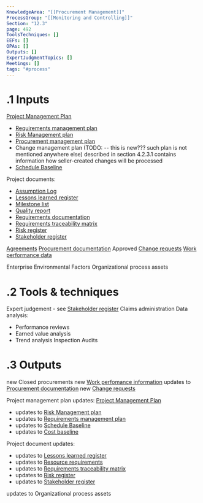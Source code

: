 ```yaml
---
KnowledgeArea: "[[Procurement Management]]"
ProcessGroup: "[[Monitoring and Controlling]]"
Section: "12.3"
page: 492
ToolsTechniques: []
EEFs: []
OPAs: []
Outputs: []
ExpertJudgmentTopics: []
Meetings: []
tags: "#process"
---
```

# .1 Inputs

[Project Management Plan](Project%20Management%20Plan.md)
* [Requirements management plan](Requirements%20management%20plan.md)
* [Risk Management plan](Risk%20Management%20plan.md)
* [Procurement management plan](Procurement%20management%20plan.md)
* Change management plan (TODO: -- this is new??? such plan is not mentioned anywhere else) described in section 4.2.3.1 contains information how seller-created changes will be processed
* [Schedule Baseline](Schedule%20Baseline.md)

Project documents:
* [Assumption Log](Assumption%20Log.md)
* [Lessons learned register](Lessons%20learned%20register.md)
* [Milestone list](Milestone%20list.md)
* [Quality report](Quality%20report.md)
* [Requirements documentation](Requirements%20documentation.md)
* [Requirements traceability matrix](Requirements%20traceability%20matrix.md)
* [Risk register](Risk%20register.md)
* [Stakeholder register](Stakeholder%20register.md)

[Agreements](Agreements.md)
[Procurement documentation](Procurement%20documentation.md)
Approved [Change requests](Change%20requests.md)
[Work performance data](Work%20performance%20data.md)

Enterprise Environmental Factors
Organizational process assets

# .2 Tools & techniques
Expert judgement - see [Stakeholder register](Stakeholder%20register.md)
Claims administration
Data analysis:
* Performance reviews
* Earned value analysis
* Trend analysis
Inspection
Audits

# .3 Outputs
new Closed procurements
new [Work perfomance information](Work%20perfomance%20information.md)
updates to [Procurement documentation](Procurement%20documentation.md)
new [Change requests](Change%20requests.md)

Project management plan updates: [Project Management Plan](Project%20Management%20Plan.md)
* updates to [Risk Management plan](Risk%20Management%20plan.md)
* updates to [Requirements management plan](Requirements%20management%20plan.md)
* updates to [Schedule Baseline](Schedule%20Baseline.md)
* updates to [Cost baseline](Cost%20baseline.md)

Project document updates:
* updates to [Lessons learned register](Lessons%20learned%20register.md)
* updates to [Resource requirements](Resource%20requirements.md)
* updates to [Requirements traceability matrix](Requirements%20traceability%20matrix.md)
* updates to [Risk register](Risk%20register.md)
* updates to [Stakeholder register](Stakeholder%20register.md)

updates to Organizational process assets

